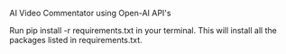AI Video Commentator using Open-AI API's

Run pip install -r requirements.txt in your terminal. This will install all the packages listed in requirements.txt.
